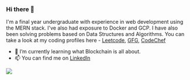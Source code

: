 ### Hi there 👋

<!--
**Diptime/Diptime** is a ✨ _special_ ✨ repository because its `README.md` (this file) appears on your GitHub profile.

Here are some ideas to get you started:

- 🔭 I’m currently working on ...
- 🌱 I’m currently learning ...
- 👯 I’m looking to collaborate on ...
- 🤔 I’m looking for help with ...
- 💬 Ask me about ...
- 📫 How to reach me: ...
- 😄 Pronouns: ...
- ⚡ Fun fact: ...
-->
I'm a final year undergraduate with experience in web development using the MERN stack. I've also had exposure to Docker and GCP. I have also been solving problems based on Data Structures and Algorithms. You can take a look at my coding profiles here - [Leetcode](https://leetcode.com/me_diptii/), [GFG](https://auth.geeksforgeeks.org/user/diptiimee/practice), [CodeChef](https://www.codechef.com/users/diptime)
- 🔭 I’m currently learning what Blockchain is all about. 
- 📫 You can find me on [LinkedIn](https://www.linkedin.com/in/dipti-457b561b8/)
<img src="https://github-readme-stats.vercel.app/api?username=diptime&&show_icons=true&title_color=ffffff&icon_color=bb2acf&text_color=daf7dc&bg_color=151515">
